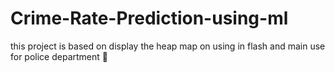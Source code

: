 # Crime-Rate-Prediction-using-ml
this project is based on display the heap map on using in flash and main use for police department 🚨 
